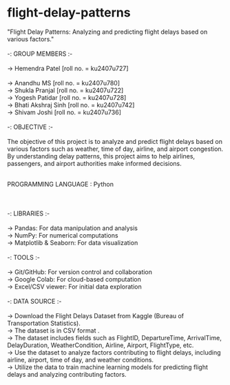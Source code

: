# flight-delay-patterns
"Flight Delay Patterns: Analyzing and predicting flight delays based on various factors."
<br>
<br>
-: GROUP MEMBERS :-<br> <br>
→ Hemendra Patel [roll no. = ku2407u727] <br>
<br>
→ Anandhu MS [roll no. = ku2407u780] <br>
→ Shukla Pranjal [roll no. = ku2407u722] <br>
→ Yogesh Patidar [roll no. = ku2407u728] <br>
→ Bhati Akshraj Sinh [roll no. = ku2407u742] <br>
→ Shivam Joshi [roll no. = ku2407u736] <br> <br>
-: OBJECTIVE :-<br> <br>
The objective of this project is to analyze and predict flight delays based on various factors such as weather, time of day, airline, and airport congestion. By understanding delay patterns, this project aims to help airlines, passengers, and airport authorities make informed decisions.<br> <br>

PROGRAMMING LANGUAGE : Python <br> <br>
<br>
<br>
-: LIBRARIES :-
<br>
<br>
→ Pandas: For data manipulation and analysis
<br>
→ NumPy: For numerical computations
<br>
→ Matplotlib & Seaborn: For data visualization
<br>
<br>
-: TOOLS :-
<br>
<br>
→ Git/GitHub: For version control and collaboration
<br>
→ Google Colab: For cloud-based computation
<br>
→ Excel/CSV viewer: For initial data exploration
<br>
<br>
-: DATA SOURCE :-
<br>
<br>
→ Download the Flight Delays Dataset from Kaggle (Bureau of Transportation Statistics).
<br> 
→ The dataset is in CSV format .
<br> 
→ The dataset includes fields such as FlightID, DepartureTime, ArrivalTime, DelayDuration, WeatherCondition, Airline, Airport, FlightType, etc.
<br> 
→ Use the dataset to analyze factors contributing to flight delays, including airline, airport, time of day, and weather conditions.<br>
→ Utilize the data to train machine learning models for predicting flight delays and analyzing contributing factors.<br>


